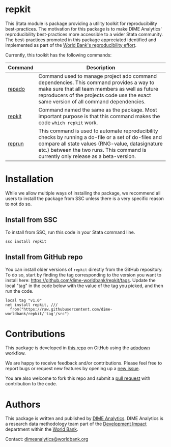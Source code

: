 # repkit

This Stata module is package providing a utility toolkit
for reproducibility best-practices.
The motivation for this package is to make DIME Analytics'
reproducibility best-practices more accessible to a wider Stata community.
The best-practices promoted in this package appreciated
identified and implemented as part of the
[World Bank's reproducibility effort](https://reproducibility.worldbank.org/).

Currently, this toolkit has the following commands:

| Command | Description |
| --- | --- |
| [repado](https://dime-worldbank.github.io/repkit/reference/repado.html) | Command used to manage project ado command dependencies. This command provides a way to make sure that all team members as well as future reproducers of the projects code use the exact same version of all command dependencies. |
| [repkit](https://dime-worldbank.github.io/repkit/reference/repkit.html) | Command named the same as the package. Most important purpose is that this command makes the code `which repkit` work. |
| [reprun](https://dime-worldbank.github.io/repkit/reference/reprun.html) | This command is used to automate reproducibility checks by running a do-file or a set of do-files and compare all state values (RNG-value, datasignature etc.) between the two runs. This command is currently only release as a beta-version. |

# Installation

While we allow multiple ways of installing the package,
we recommend all users to install the package from SSC
unless there is a very specific reason to not do so.

## Install from SSC

To install from SSC, run this code in your Stata command line.

```
ssc install repkit
```

## Install from GitHub repo

You can install older versions of `repkit` directly from the GitHub repository.
To do so, start by finding the tag corresponding to
the version you want to install here:
https://github.com/dime-worldbank/repkit/tags.
Update the local "tag" in the code below with the value of the tag you picked,
and then run the code.

```
local tag "v1.0"
net install repkit, ///
  from("https://raw.githubusercontent.com/dime-worldbank/repkit/`tag'/src")
```

# Contributions

This package is developed in
[this repo](https://github.com/dime-worldbank/repkit)
on GitHub using the [adodown](https://github.com/lsms-worldbank/adodown) workflow.

We are happy to receive feedback and/or contributions.
Please feel free to report bugs or request new features
by opening up a
[new issue](https://github.com/dime-worldbank/repkit/issues).

You are also welcome to fork this repo and submit a
[pull request](https://github.com/dime-worldbank/repkit/pulls)
with contribution to the code.

# Authors

This package is written and published by
[DIME Analytics](https://www.worldbank.org/en/research/dime/data-and-analytics).
DIME Analytics is a research data methodology team part of the
[Development Impact](https://www.worldbank.org/en/research/dime)
department within the [World Bank](https://www.worldbank.org/).

Contact: dimeanalytics@worldbank.org
